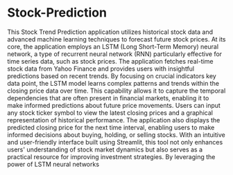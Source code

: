 # Stock-Prediction
This Stock Trend Prediction application utilizes historical stock data and advanced machine learning techniques to forecast future stock prices. At its core, the application employs an LSTM (Long Short-Term Memory) neural network, a type of recurrent neural network (RNN) particularly effective for time series data, such as stock prices. The application fetches real-time stock data from Yahoo Finance and provides users with insightful predictions based on recent trends.
By focusing on crucial indicators key data point, the LSTM model learns complex patterns and trends within the closing price data over time. This capability allows it to capture the temporal dependencies that are often present in financial markets, enabling it to make informed predictions about future price movements.
Users can input any stock ticker symbol to view the latest closing prices and a graphical representation of historical performance. The application also displays the predicted closing price for the next time interval, enabling users to make informed decisions about buying, holding, or selling stocks. 
With an intuitive and user-friendly interface built using Streamlit, this tool not only enhances users' understanding of stock market dynamics but also serves as a practical resource for improving investment strategies. By leveraging the power of LSTM neural networks
